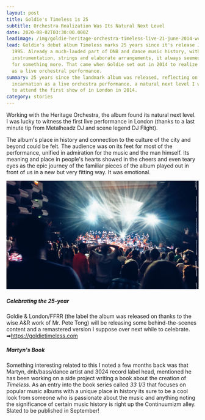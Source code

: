 ```yaml
---
layout: post
title: Goldie's Timeless is 25
subtitle: Orchestra Realization Was Its Natural Next Level
date: 2020-08-02T03:30:00.000Z
leadimage: /img/goldie-heritage-orchestra-timeless-live-21-june-2014-wceu-london_144-01-1920x1080-continuumizm-comp.jpg
lead: Goldie's debut album Timeless marks 25 years since it's release July 31st
  1995. Already a much-lauded part of DNB and dance music history, with its
  instrumentation, strings and elaborate arrangements, it always seemed destined
  for something more. That came when Goldie set out in 2014 to realize the music
  as a live orchestral performance.
summary: 25 years since the landmark album was released, reflecting on its
  incarnation as a live orchestra performance, a natural next level I was lucky
  to attend the first show of in London in 2014.
category: stories
---
```

Working with the Heritage Orchestra, the album found its natural next level. I was lucky to witness the first live performance in London (thanks to a last minute tip from Metalheadz DJ and scene legend DJ Flight).

The album's place in history and connection to the culture of the city and beyond could be felt. The audience was on its feet for most of the performance, unified in admiration for the music and the man himself. Its meaning and place in people's hearts showed in the cheers and even teary eyes as the epic journey of the familiar pieces of the album played out in front of us in a new but very fitting way. It was emotional.

<img class="img-fluid" src="/img/goldie-heritage-orchestra-timeless-live-21-june-2014-wceu-london_144-01-1920x1080-continuumizm-comp.jpg" alt="audience on their feet, Goldie &amp; The Heritage Orchestra present Timeless Live, Southbank Centre, London, 21 June 2014." title="audience on their feet, Goldie &amp; The Heritage Orchestra present Timeless Live, Southbank Centre, London, 21 June 2014.">

##### Celebrating the 25-year

Goldie & London/FFRR (the label the album was released on thanks to the wise A&R work of Mr. Pete Tong) will be releasing some behind-the-scenes content and a remastered version I suppose over next while to celebrate. ➡<https://goldietimeless.com>

##### Martyn's Book

Something interesting related to this I noted a few months back was that Martyn, dnb/bass/dance artist and 3024 record label head, mentioned he has been working on a side project writing a book about the creation of *Timeless*. As an entry into the book series called *33 1/3* that focuses on popular music albums with a unique place in history its sure to be a cool look from someone who is passionate about the music and anything noting the significance of certain music history is right up the Continuumizm alley. Slated to be published in September!